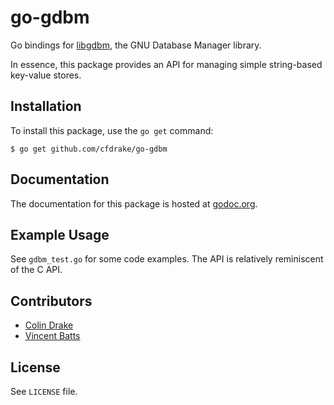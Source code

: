 go-gdbm
=======

Go bindings for [libgdbm](http://www.gnu.org.ua/software/gdbm/), the GNU Database Manager library.

In essence, this package provides an API for managing simple string-based key-value stores.

Installation
------------

To install this package, use the `go get` command:

    $ go get github.com/cfdrake/go-gdbm

Documentation
-------------

The documentation for this package is hosted at [godoc.org](https://godoc.org/github.com/cfdrake/go-gdbm).

Example Usage
-------------

See `gdbm_test.go` for some code examples. The API is relatively reminiscent of the C API.

Contributors
------------

- [Colin Drake](https://github.com/cfdrake)
- [Vincent Batts](https://github.com/vbatts)

License
-------

See `LICENSE` file.
